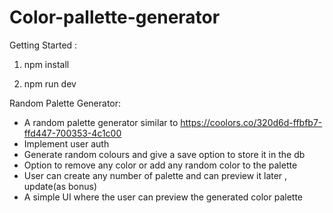 # Color-pallette-generator


Getting Started : 

1) npm install 

2) npm run dev

Random Palette Generator:

- A random palette generator similar to https://coolors.co/320d6d-ffbfb7-ffd447-700353-4c1c00 
- Implement user auth
- Generate random colours and give a save option to store it in the db
- Option to remove any color or add any random color to the palette
- User can create any number of palette and can preview it later , update(as bonus)
- A simple UI where the user can preview the generated color palette
